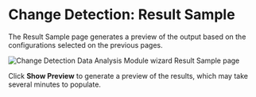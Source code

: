 # Change Detection: Result Sample

The Result Sample page generates a preview of the output based on the configurations selected on the
previous pages.

![Change Detection Data Analysis Module wizard Result Sample page](/img/product_docs/accessanalyzer/11.6/admin/analysis/changedetection/resultsample.webp)

Click **Show Preview** to generate a preview of the results, which may take several minutes to
populate.
